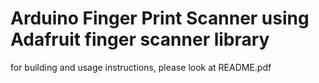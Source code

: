 # Arduino Finger Print Scanner using Adafruit finger scanner library

for building and usage instructions, please look at README.pdf
